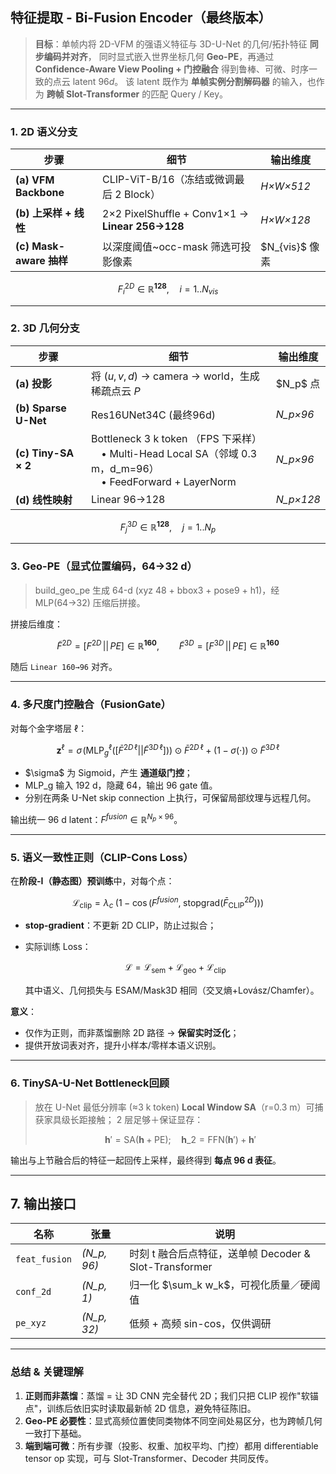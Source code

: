 ## 特征提取 - Bi-Fusion Encoder（最终版本）

> **目标**：单帧内将 2D-VFM 的强语义特征与 3D-U-Net 的几何/拓扑特征 **同步编码并对齐**，
> 同时显式嵌入世界坐标几何 **Geo-PE**，再通过 **Confidence-Aware View Pooling + 门控融合** 得到鲁棒、可微、时序一致的点云 latent $96 d$。
> 该 latent 既作为 **单帧实例分割解码器** 的输入，也作为 **跨帧 Slot-Transformer** 的匹配 Query / Key。

---

### 1. 2D 语义分支

| 步骤                    | 细节                                             | 输出维度            |
| --------------------- | ---------------------------------------------- | --------------- |
| **(a) VFM Backbone**  | CLIP-ViT-B/16（冻结或微调最后 2 Block）                 | *H×W×512*       |
| **(b) 上采样 + 线性**      | 2×2 PixelShuffle + Conv1×1 → **Linear 256→128**             | *H×W×128*       |
| **(c) Mask-aware 抽样** | 以深度阈值\~occ-mask 筛选可投影像素                        | \$N\_{vis}\$ 像素 |

$$
F^{2D}_{i}\in\mathbb R^{\mathbf{128}},\quad i=1..N_{vis}
$$

---

### 2. 3D 几何分支

| 步骤                   | 细节                                                                                                        | 输出维度       |
| -------------------- | --------------------------------------------------------------------------------------------------------- | ---------- |
| **(a) 投影**           | 将 $(u,v,d)$ → camera → world，生成稀疏点云 $P$                                                                   | \$N\_p\$ 点 |
| **(b) Sparse U-Net** | Res16UNet34C (最终96d)                                                                                     | *N\_p×96* |
| **(c) Tiny-SA × 2**  | Bottleneck 3 k token （FPS 下采样）<br> • Multi-Head Local SA（邻域 0.3 m，d\_m=96）<br> • FeedForward + LayerNorm | *N\_p×96* |
| **(d) 线性映射**         | Linear 96→128                                                                                           | *N\_p×128* |

$$
F^{3D}_{j}\in\mathbb R^{\mathbf{128}},\quad j=1..N_p
$$

---

### 3. **Geo-PE**（显式位置编码，64→32 d）

> build_geo_pe 生成 64-d (xyz 48 + bbox3 + pose9 + h1)，经 MLP(64→32) 压缩后拼接。

拼接后维度：

```math
\tilde F^{2D}= [F^{2D}\,||\,PE]\in\mathbb R^{\mathbf{160}},\qquad
\tilde F^{3D}= [F^{3D}\,||\,PE]\in\mathbb R^{\mathbf{160}}
```

随后 `Linear 160→96` 对齐。

---

### 4. 多尺度门控融合（FusionGate）

对每个金字塔层 $\ell$：

$$
\mathbf z^\ell = \sigma\!\big(\mathrm{MLP}_g^\ell([\bar F^{2D\,\ell} || \tilde F^{3D\,\ell}])\big)\;\odot\; \bar F^{2D\,\ell}
\;+\;
\big(1-\sigma(\cdot)\big)\odot \tilde F^{3D\,\ell}
$$

* \$\sigma\$ 为 Sigmoid，产生 **通道级门控**；
* MLP\_g 输入 192 d，隐藏 64，输出 96 gate 值。
* 分别在两条 U-Net skip connection 上执行，可保留局部纹理与远程几何。

输出统一 96 d latent：$F^{fusion} \in\mathbb R^{N_p \times 96}$。

---

### 5. 语义一致性正则（CLIP-Cons Loss）

在**阶段-I（静态图）预训练**中，对每个点：

$$
\mathcal L_{\text{clip}} = \lambda_c\;\bigl(1 - 
\cos\bigl(F^{fusion},\; \text{stopgrad}(\bar F^{2D}_{\text{CLIP}})\bigr)\bigr)
$$

* **stop-gradient**：不更新 2D CLIP，防止过拟合；
* 实际训练 Loss：

  $$
  \mathcal L = \mathcal L_{\text{sem}}+\mathcal L_{\text{geo}}+\mathcal L_{\text{clip}}
  $$

  其中语义、几何损失与 ESAM/Mask3D 相同（交叉熵+Lovász/Chamfer）。

**意义**：

* 仅作为正则，而非蒸馏删除 2D 路径 → **保留实时泛化**；
* 提供开放词表对齐，提升小样本/零样本语义识别。

---

### 6. TinySA-U-Net Bottleneck回顾

> 放在 U-Net 最低分辨率 (≈3 k token)
> **Local Window SA**（r=0.3 m）可捕获家具级长距接触；
> 2 层足够＋保证显存：
>
> $$
> \mathbf h' = \text{SA}\bigl(\mathbf h + \text{PE}\bigr);\quad \mathbf h\_2 = \text{FFN}(\mathbf h')+\mathbf h'
> $$

输出与上节融合后的特征一起回传上采样，最终得到 **每点 96 d 表征**。

---

## 7. 输出接口

| 名称            | 张量           | 说明                                         |
| ------------- | ------------ | ------------------------------------------ |
| `feat_fusion` | *(N\_p, 96)* | 时刻 t 融合后点特征，送单帧 Decoder & Slot-Transformer |
| `conf_2d`     | *(N\_p, 1)*  | 归一化 \$\sum\_k w\_k\$，可视化质量／硬阈值             |
| `pe_xyz`      | *(N\_p, 32)* | 低频 + 高频 sin-cos，仅供调研                       |

---

### 总结 & 关键理解

1. **正则而非蒸馏**：蒸馏 = 让 3D CNN 完全替代 2D；我们只把 CLIP 视作"软锚点"，训练后依旧实时读取最新帧 2D 信息，避免特征陈旧。
2. **Geo-PE 必要性**：显式高频位置使同类物体不同空间处易区分，也为跨帧几何一致打下基础。
3. **端到端可微**：所有步骤（投影、权重、加权平均、门控）都用 differentiable tensor op 实现，可与 Slot-Transformer、Decoder 共同反传。
